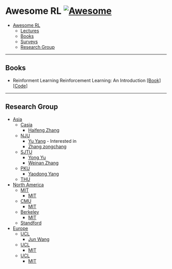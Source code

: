 # Awesome RL  [![Awesome](https://cdn.rawgit.com/sindresorhus/awesome/d7305f38d29fed78fa85652e3a63e154dd8e8829/media/badge.svg)](https://github.com/sindresorhus/awesome)



- [Awesome RL](#awesome-python)
   - [Lectures](#lectures)
   - [Books](#books)
   - [Surveys](#surveys)
   - [Research Group](#research-group)


---

## Books
* Reinforment Learning Reinforcement Learning: An Introduction [[Book]](http://incompleteideas.net/book/ebook/the-book.html) [[Code]](http://incompleteideas.net/book/code/code.html)

---

## Research Group
* [Asia]()
   * [Casia]()
     * [Haifeng Zhang]()
   * [NJU]()
     * [Yu Yang]() - Interested in
     * [Zhang zongchang]()
   * [SJTU]()
      * [Yong Yu]()
      * [Weinan Zhang]()
   * [PKU]()
      * [Yaodong Yang]()
   * [THU]()
* [North America]()
   * [MIT]()
     * [MIT]()
   * [CMU]()
     * [MIT]()
   * [Berkeley]()
     * [MIT]()
   * [Standford]()
* [Europe]()
   * [UCL]()
     * [Jun Wang]()
   * [UCL]()
     * [MIT]()
   * [UCL]()
     * [MIT]()

